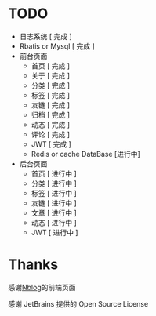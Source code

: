
# TODO 
 - 日志系统 [ 完成 ]
 - Rbatis or Mysql [ 完成 ]
 - 前台页面
   - 首页 [ 完成 ]
   - 关于 [ 完成 ]
   - 分类 [ 完成 ]
   - 标签 [ 完成 ]
   - 友链 [ 完成 ]
   - 归档 [ 完成 ]
   - 动态 [ 完成 ]
   - 评论 [ 完成 ]
   - JWT  [ 完成 ]
   - Redis or cache DataBase [进行中]
 - 后台页面
   - 首页 [ 进行中 ]
   - 分类 [ 进行中 ]
   - 标签 [ 进行中 ]
   - 友链 [ 进行中 ]
   - 文章 [ 进行中 ]
   - 动态 [ 进行中 ]
   - JWT  [ 进行中 ]
  
# Thanks
 感谢[Nblog](https://github.com/Naccl/NBlog)的前端页面
 
 感谢 JetBrains 提供的 Open Source License